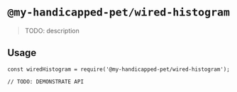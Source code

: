 # `@my-handicapped-pet/wired-histogram`

> TODO: description

## Usage

```
const wiredHistogram = require('@my-handicapped-pet/wired-histogram');

// TODO: DEMONSTRATE API
```
